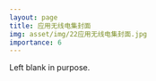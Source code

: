 ```yaml
---
layout: page
title: 应用无线电集封面
img: asset/img/22应用无线电集封面.jpg
importance: 6
---
```


Left blank in purpose.